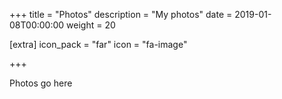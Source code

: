 +++
title = "Photos"
description = "My photos"
date = 2019-01-08T00:00:00
weight = 20

[extra]
icon_pack = "far"
icon = "fa-image"

+++

Photos go here
